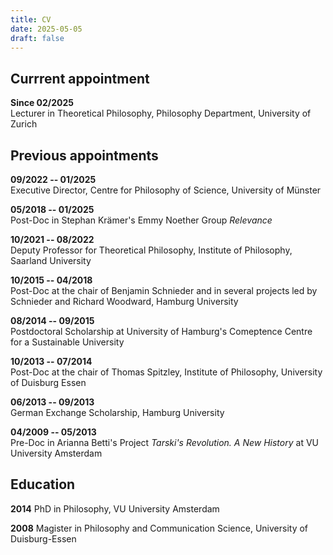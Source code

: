 ```yaml
---
title: CV
date: 2025-05-05
draft: false 
---
```


## Currrent appointment 

**Since 02/2025**   
Lecturer in Theoretical Philosophy, Philosophy Department, University of Zurich


## Previous appointments

**09/2022 -- 01/2025**    
Executive Director, Centre for Philosophy of Science, University of Münster 

**05/2018 -- 01/2025**   
Post-Doc in Stephan Krämer's Emmy Noether Group *Relevance* 

**10/2021 -- 08/2022**   
Deputy Professor for Theoretical Philosophy, Institute of Philosophy, Saarland University 

**10/2015 -- 04/2018**    
Post-Doc at the chair of Benjamin Schnieder and in several projects led by Schnieder and Richard Woodward, Hamburg University 

**08/2014 -- 09/2015**    
Postdoctoral Scholarship at University of Hamburg's Comeptence Centre for a Sustainable University

**10/2013 -- 07/2014**   
Post-Doc at the chair of Thomas Spitzley, Institute of Philosophy, University of Duisburg Essen

**06/2013 -- 09/2013**  
 German Exchange Scholarship, Hamburg University

**04/2009 -- 05/2013**   
Pre-Doc in Arianna Betti's Project *Tarski's Revolution. A New History* at VU University Amsterdam

## Education

**2014** 
PhD in Philosophy, VU University Amsterdam

**2008**
Magister in Philosophy and Communication Science, University of Duisburg-Essen

